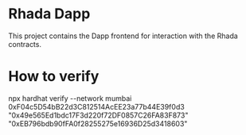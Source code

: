 # Rhada Dapp

This project contains the Dapp frontend for interaction with the Rhada contracts.


# How to verify
npx hardhat verify --network mumbai 0xF04c5D54bB22d3C812514AcEE23a77b44E39f0d3 "0x49e565Ed1bdc17F3d220f72DF0857C26FA83F873" "0xEB796bdb90fFA0f28255275e16936D25d3418603"